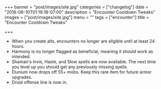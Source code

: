 +++
banner = "post/images/site.jpg"
categories = ["changelog"]
date = "2016-06-10T01:19:18-07:00"
description = "Encounter Cooldown Tweaks"
images = ["post/images/site.jpg"]
menu = ""
tags = ["encounter"]
title = "Encounter Cooldown Tweaks"

+++
* When you create alts, encounters no longer are eligible until at least 24 hours.
* Harmony is no longer flagged as beneficial, meaning it should work as intended.
* Shaman's Invis, Haste, and Slow spells are now available. The next time you level up you should get any previously missing spells.
* Elunium now drops off 55+ mobs. Keep this rare item for future armor upgrades.
* Druid offense line is now in.
<!--more-->